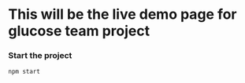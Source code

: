 # This will be the live demo page for glucose team project

### Start the project
```
npm start
```

